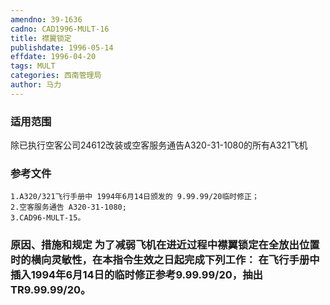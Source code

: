 ```yaml
---
amendno: 39-1636  
cadno: CAD1996-MULT-16  
title: 襟翼锁定  
publishdate: 1996-05-14  
effdate: 1996-04-20  
tags: MULT  
categories: 西南管理局  
author: 马力  
---
```

  
### 适用范围  
除已执行空客公司24612改装或空客服务通告A320-31-1080的所有A321飞机  
  
<!--more-->  
### 参考文件  
    1.A320/321飞行手册中 1994年6月14日颁发的 9.99.99/20临时修正；  
    2.空客服务通告 A320-31-1080;  
    3.CAD96-MULT-15。  
  
### 原因、措施和规定 为了减弱飞机在进近过程中襟翼锁定在全放出位置时的横向灵敏性，在本指令生效之日起完成下列工作：     在飞行手册中插入1994年6月14日的临时修正参考9.99.99/20，抽出TR9.99.99/20。  
